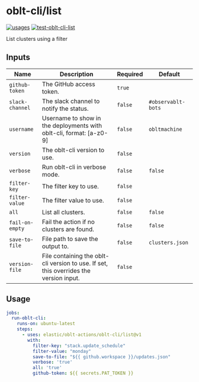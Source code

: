 # <!--name-->oblt-cli/list<!--/name-->

[![usages](https://img.shields.io/badge/usages-white?logo=githubactions&logoColor=blue)](https://github.com/search?q=elastic%2Foblt-actions%2Foblt-cli%2Flist+%28path%3A.github%2Fworkflows+OR+path%3A**%2Faction.yml+OR+path%3A**%2Faction.yaml%29&type=code)
[![test-oblt-cli-list](https://github.com/elastic/oblt-actions/actions/workflows/test-oblt-cli-list.yml/badge.svg?branch=main)](https://github.com/elastic/oblt-actions/actions/workflows/test-oblt-cli-list.yml)

<!--description-->
List clusters using a filter
<!--/description-->

## Inputs
<!--inputs-->
| Name            | Description                                                                            | Required | Default            |
|-----------------|----------------------------------------------------------------------------------------|----------|--------------------|
| `github-token`  | The GitHub access token.                                                               | `true`   | ` `                |
| `slack-channel` | The slack channel to notify the status.                                                | `false`  | `#observablt-bots` |
| `username`      | Username to show in the deployments with oblt-cli, format: [a-z0-9]                    | `false`  | `obltmachine`      |
| `version`       | The oblt-cli version to use.                                                           | `false`  | ` `                |
| `verbose`       | Run oblt-cli in verbose mode.                                                          | `false`  | `false`            |
| `filter-key`    | The filter key to use.                                                                 | `false`  | ` `                |
| `filter-value`  | The filter value to use.                                                               | `false`  | ` `                |
| `all`           | List all clusters.                                                                     | `false`  | `false`            |
| `fail-on-empty` | Fail the action if no clusters are found.                                              | `false`  | `false`            |
| `save-to-file`  | File path to save the output to.                                                       | `false`  | `clusters.json`    |
| `version-file`  | File containing the oblt-cli version to use. If set, this overrides the version input. | `false`  | ` `                |
<!--/inputs-->

## Usage
<!--usage action="elastic/oblt-actions/**" version="env:VERSION"-->
```yaml
jobs:
  run-oblt-cli:
    runs-on: ubuntu-latest
    steps:
      - uses: elastic/oblt-actions/oblt-cli/list@v1
        with:
          filter-key: "stack.update_schedule"
          filter-value: "monday"
          save-to-file: "${{ github.workspace }}/updates.json"
          verbose: 'true'
          all: 'true'
          github-token: ${{ secrets.PAT_TOKEN }}
```
<!--/usage-->
